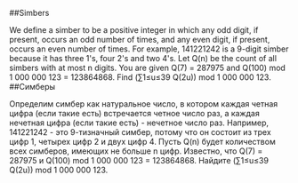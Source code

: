 ##Simbers

We define a simber to be a positive integer in which any odd digit, if present, occurs an odd number of times, and any even digit, if present, occurs an even number of times.
For example, 141221242 is a 9-digit simber because it has three 1's, four 2's and two 4's. 
Let Q(n) be the count of all simbers with at most n digits.
You are given Q(7) = 287975 and Q(100) mod 1 000 000 123 = 123864868.
Find (∑1≤u≤39 Q(2u)) mod 1 000 000 123.
##Симберы

Определим симбер как натуральное число, в котором каждая четная цифра (если такие есть) встречается четное число раз, а каждая нечетная цифра (если такие есть) - нечетное число раз.
Например, 141221242 - это 9-тизначный симбер, потому что он состоит из трех цифр 1, четырех цифр 2 и двух цифр 4.
Пусть Q(n) будет количеством всех симберов, имеющих не больше n цифр.
Известно, что Q(7) = 287975 и Q(100) mod 1 000 000 123 = 123864868.
Найдите (∑1≤u≤39 Q(2u)) mod 1 000 000 123.

